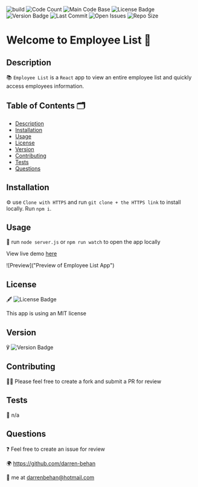 ![build](https://img.shields.io/travis/darren-behan/employee-list) ![Code Count](https://img.shields.io/github/languages/count/darren-behan/employee-list) ![Main Code Base](https://img.shields.io/github/languages/top/darren-behan/employee-list) ![License Badge](https://img.shields.io/badge/license-mit-blue) ![Version Badge](https://img.shields.io/badge/version-1.0-red) ![Last Commit](https://img.shields.io/github/last-commit/darren-behan/employee-list) ![Open Issues](https://img.shields.io/github/issues-raw/darren-behan/employee-list) ![Repo Size](https://img.shields.io/github/repo-size/darren-behan/employee-list)

# Welcome to Employee List 👋

## Description

📚 `Employee List` is a `React` app to view an entire employee list and quickly access employees information.

## Table of Contents 🗂

* [Description](#Description)
* [Installation](#Installation)
* [Usage](#Usage)
* [License](#License)
* [Version](#Version)
* [Contributing](#Contributing)
* [Tests](#Tests)
* [Questions](#Questions)

## Installation

⚙️ use `Clone with HTTPS` and run `git clone + the HTTPS link` to install locally. Run `npm i`.

## Usage

🚨 run `node server.js` or `npm run watch` to open the app locally

View live demo <a href="">here</a>

![Preview]("Preview of Employee List App")

## License

🖋 ![License Badge](https://img.shields.io/badge/license-mit-blue)

This app is using an MIT license

## Version

℣ ![Version Badge](https://img.shields.io/badge/license-1.0-red)

## Contributing

👩‍💻 Please feel free to create a fork and submit a PR for review

## Tests

🧪 n/a

## Questions

❓ Feel free to create an issue for review

🌍 https://github.com/darren-behan

📧 me at darrenbehan@hotmail.com
